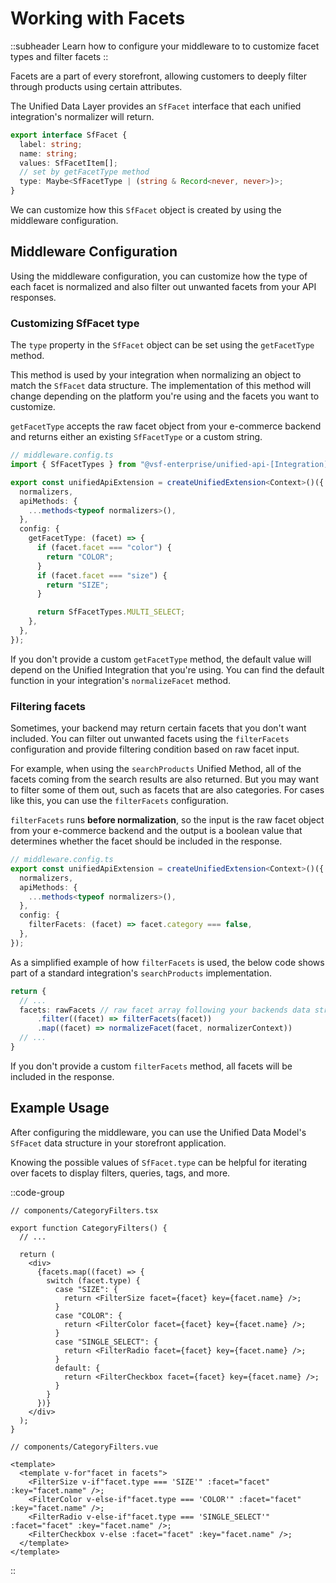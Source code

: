 # Working with Facets
::subheader
Learn how to configure your middleware to to customize facet types and filter facets
::

Facets are a part of every storefront, allowing customers to deeply filter through products using certain attributes. 

The Unified Data Layer provides an `SfFacet` interface that each unified integration's normalizer will return. 

```ts
export interface SfFacet {
  label: string;
  name: string;
  values: SfFacetItem[];
  // set by getFacetType method
  type: Maybe<SfFacetType | (string & Record<never, never>)>;
}
```

We can customize how this `SfFacet` object is created by using the middleware configuration.

## Middleware Configuration

Using the middleware configuration, you can customize how the type of each facet is normalized and also filter out unwanted facets from your API responses.

### Customizing SfFacet type

The `type` property in the `SfFacet` object can be set using the `getFacetType` method. 

This method is used by your integration when normalizing an object to match the `SfFacet` data structure. The implementation of this method will change depending on the platform you're using and the facets you want to customize. 

`getFacetType` accepts the raw facet object from your e-commerce backend and returns either an existing `SfFacetType` or a custom string.

<!-- prettier-ignore-start -->
```ts
// middleware.config.ts
import { SfFacetTypes } from "@vsf-enterprise/unified-api-[Integration]";

export const unifiedApiExtension = createUnifiedExtension<Context>()({
  normalizers,
  apiMethods: {
    ...methods<typeof normalizers>(),
  },
  config: {
    getFacetType: (facet) => {
      if (facet.facet === "color") {
        return "COLOR";
      }
      if (facet.facet === "size") {
        return "SIZE";
      }

      return SfFacetTypes.MULTI_SELECT;
    },
  },
});
```
<!-- prettier-ignore-end -->

If you don't provide a custom `getFacetType` method, the default value will depend on the Unified Integration that you're using. You can find the default function in your integration's `normalizeFacet` method.

### Filtering facets

Sometimes, your backend may return certain facets that you don't want included. You can filter out unwanted facets using the `filterFacets` configuration and provide filtering condition based on raw facet input.

For example, when using the `searchProducts` Unified Method, all of the facets coming from the search results are also returned. But you may want to filter some of them out, such as facets that are also categories. For cases like this, you can use the `filterFacets` configuration.

`filterFacets` runs **before normalization**, so the input is the raw facet object from your e-commerce backend and the output is a boolean value that determines whether the facet should be included in the response.

<!-- prettier-ignore-start -->
```ts
// middleware.config.ts
export const unifiedApiExtension = createUnifiedExtension<Context>()({
  normalizers,
  apiMethods: {
    ...methods<typeof normalizers>(),
  },
  config: {
    filterFacets: (facet) => facet.category === false,
  },
});
```
<!-- prettier-ignore-end -->

As a simplified example of how `filterFacets` is used, the below code shows part of a standard integration's `searchProducts` implementation. 

```ts
return {
  // ...
  facets: rawFacets // raw facet array following your backends data structures
      .filter((facet) => filterFacets(facet))
      .map((facet) => normalizeFacet(facet, normalizerContext))
  // ...
}
```

If you don't provide a custom `filterFacets` method, all facets will be included in the response.

## Example Usage

After configuring the middleware, you can use the Unified Data Model's `SfFacet` data structure in your storefront application.

Knowing the possible values of `SfFacet.type` can be helpful for iterating over facets to display filters, queries, tags, and more.

::code-group

```tsx [Next.js]
// components/CategoryFilters.tsx

export function CategoryFilters() {
  // ...

  return (
    <div>
      {facets.map((facet) => {
        switch (facet.type) {
          case "SIZE": {
            return <FilterSize facet={facet} key={facet.name} />;
          }
          case "COLOR": {
            return <FilterColor facet={facet} key={facet.name} />;
          }
          case "SINGLE_SELECT": {
            return <FilterRadio facet={facet} key={facet.name} />;
          }
          default: {
            return <FilterCheckbox facet={facet} key={facet.name} />;
          }
        }
      })}
    </div>
  );
}
```

```vue [Nuxt 3]
// components/CategoryFilters.vue

<template>
  <template v-for"facet in facets">
    <FilterSize v-if"facet.type === 'SIZE'" :facet="facet" :key="facet.name" />;
    <FilterColor v-else-if"facet.type === 'COLOR'" :facet="facet" :key="facet.name" />;
    <FilterRadio v-else-if"facet.type === 'SINGLE_SELECT'" :facet="facet" :key="facet.name" />;
    <FilterCheckbox v-else :facet="facet" :key="facet.name" />;
  </template>
</template>

```

::

